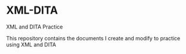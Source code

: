 # XML-DITA
XML and DITA Practice

This repository contains the documents I create and modify to practice using XML and DITA
